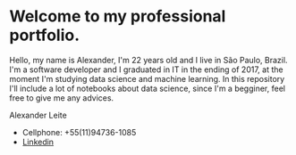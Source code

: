 # Welcome to my professional portfolio.

Hello, my name is Alexander, I'm 22 years old and I live in São Paulo, Brazil. I'm a software developer and I graduated in IT in the ending of 2017, at the moment I'm studying data science and machine learning. In this repository I'll include a lot of notebooks about data science, since I'm a begginer, feel free to give me any advices.

Alexander Leite
* Cellphone: +55(11)94736-1085
* [Linkedin](https://www.linkedin.com/in/alexander-leite-6b153ab9/)



